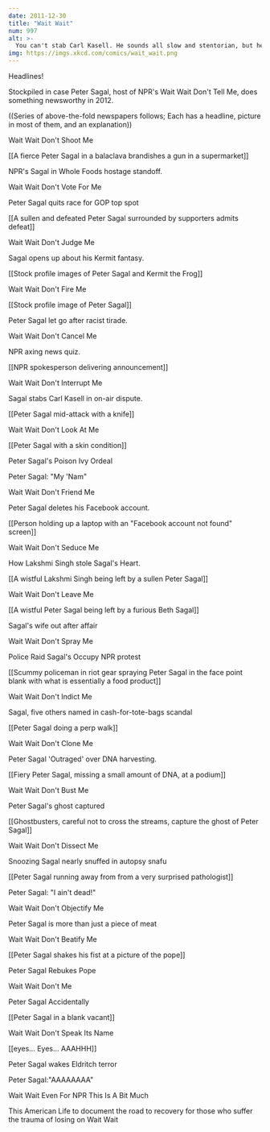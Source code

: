```yaml
---
date: 2011-12-30
title: "Wait Wait"
num: 997
alt: >-
  You can't stab Carl Kasell. He sounds all slow and stentorian, but he moves like a snake.
img: https://imgs.xkcd.com/comics/wait_wait.png
---
```

Headlines!

Stockpiled in case Peter Sagal, host of NPR's Wait Wait Don't Tell Me, does something newsworthy in 2012.

((Series of above-the-fold newspapers follows; Each has a headline, picture in most of them, and an explanation))

Wait Wait Don't Shoot Me

[[A fierce Peter Sagal in a balaclava brandishes a gun in a supermarket]]

NPR's Sagal in Whole Foods hostage standoff.

Wait Wait Don't Vote For Me

Peter Sagal quits race for GOP top spot

[[A sullen and defeated Peter Sagal surrounded by supporters admits defeat]]

Wait Wait Don't Judge Me

Sagal opens up about his Kermit fantasy.

[[Stock profile images of Peter Sagal and Kermit the Frog]]

Wait Wait Don't Fire Me

[[Stock profile image of Peter Sagal]]

Peter Sagal let go after racist tirade.

Wait Wait Don't Cancel Me

NPR axing news quiz.

[[NPR spokesperson delivering announcement]]

Wait Wait Don't Interrupt Me

Sagal stabs Carl Kasell in on-air dispute.

[[Peter Sagal mid-attack with a knife]]

Wait Wait Don't Look At Me

[[Peter Sagal with a skin condition]]

Peter Sagal's Poison Ivy Ordeal

Peter Sagal: "My 'Nam"

Wait Wait Don't Friend Me

Peter Sagal deletes his Facebook account.

[[Person holding up a laptop with an "Facebook account not found" screen]]

Wait Wait Don't Seduce Me

How Lakshmi Singh stole Sagal's Heart.

[[A wistful Lakshmi Singh being left by a sullen Peter Sagal]]

Wait Wait Don't Leave Me

[[A wistful Peter Sagal being left by a furious Beth Sagal]]

Sagal's wife out after affair

Wait Wait Don't Spray Me

Police Raid Sagal's Occupy NPR protest

[[Scummy policeman in riot gear spraying Peter Sagal in the face point blank with what is essentially a food product]]

Wait Wait Don't Indict Me

Sagal, five others named in cash-for-tote-bags scandal 

[[Peter Sagal doing a perp walk]]

Wait Wait Don't Clone Me

Peter Sagal 'Outraged' over DNA harvesting.

[[Fiery Peter Sagal, missing a small amount of DNA, at a podium]]

Wait Wait Don't Bust Me

Peter Sagal's ghost captured

[[Ghostbusters, careful not to cross the streams, capture the ghost of Peter Sagal]]

Wait Wait Don't Dissect Me

Snoozing Sagal nearly snuffed in autopsy snafu

[[Peter Sagal running away from from a very surprised pathologist]]

Peter Sagal: "I ain't dead!"

Wait Wait Don't Objectify Me

Peter Sagal is more than just a piece of meat

Wait Wait Don't Beatify Me

[[Peter Sagal shakes his fist at a picture of the pope]]

Peter Sagal Rebukes Pope

Wait Wait Don't Me

Peter Sagal Accidentally

[[Peter Sagal in a blank vacant]]

Wait Wait Don't Speak Its Name

[[eyes... Eyes... AAAHHH]]

Peter Sagal wakes Eldritch terror

Peter Sagal:"AAAAAAAA"

Wait Wait Even For NPR This Is A Bit Much

This American Life to document the road to recovery for those who suffer the trauma of losing on Wait Wait

